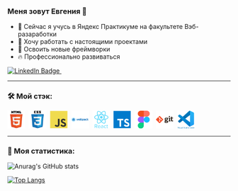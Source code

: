 ### Меня зовут Евгения 👋

- :open_book: Сейчас я учусь в Яндекс Практикуме на факультете Вэб-разаработки
- :dart: Хочу работать с настоящими проектами
- :briefcase: Освоить новые фреймворки
- :fire: Профессионально развиваться

<a href="https://www.linkedin.com/in/%D0%B5%D0%B2%D0%B3%D0%B5%D0%BD%D0%B8%D1%8F-%D0%BA%D0%BE%D1%81%D1%82%D1%8B%D1%80%D1%8F-9b436225b/">
    <img src="https://img.shields.io/badge/LinkedIn-blue?style=for-the-badge&logo=linkedin&logoColor=white" alt="LinkedIn Badge"/>
</a>

<img src="https://komarev.com/ghpvc/?username=Ev-Kos&style=flat-square&color=blue" alt=""/>

---
### :hammer_and_wrench: Мой стэк:
<img src="https://github.com/devicons/devicon/blob/master/icons/html5/html5-original-wordmark.svg" width="40" height="40"/>&nbsp; 
<img src="https://github.com/devicons/devicon/blob/master/icons/css3/css3-original-wordmark.svg" width="40" height="40"/>&nbsp; 
<img src="https://github.com/devicons/devicon/blob/master/icons/javascript/javascript-original.svg" width="40" height="40"/>&nbsp; 
<img src="https://github.com/devicons/devicon/blob/master/icons/webpack/webpack-original-wordmark.svg" width="40" height="40"/>&nbsp; 
<img src="https://github.com/devicons/devicon/blob/master/icons/react/react-original-wordmark.svg" width="40" height="40"/>&nbsp;
<img src="https://github.com/devicons/devicon/blob/master/icons/typescript/typescript-original.svg" width="40" height="40"/>&nbsp;
<img src="https://github.com/devicons/devicon/blob/master/icons/figma/figma-original.svg" width="40" height="40"/>&nbsp;
<img src="https://github.com/devicons/devicon/blob/master/icons/git/git-original-wordmark.svg" width="40" height="40"/>&nbsp;
<img src="https://github.com/devicons/devicon/blob/master/icons/vscode/vscode-original-wordmark.svg" width="40" height="40"/>&nbsp;

---
### :pushpin: Моя статистика:
![Anurag's GitHub stats](https://github-readme-stats.vercel.app/api?username=Ev-Kos&show_icons=true&theme=transparent&text_color=434d58)

[![Top Langs](https://github-readme-stats.vercel.app/api/top-langs/?username=Ev-Kos&layout=compact)](https://github.com/anuraghazra/github-readme-stats)












